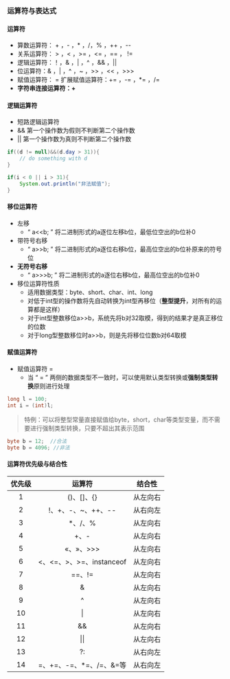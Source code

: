 ### 运算符与表达式

#### 运算符

* 算数运算符： + ，- ，* ，/，% ，++ ，--
* 关系运算符： > ，< ，>= ，<= ，== ， !=
* 逻辑运算符：！，& ，| ，^ ，&& ，||
* 位运算符：& ，| ，^ ，~ ，>> ，<< ，>>>
* 赋值运算符： =  扩展赋值运算符：+= ，-= ，*= ，/=
* **字符串连接运算符：+**

#### 逻辑运算符

* 短路逻辑运算符
* &&  第一个操作数为假则不判断第二个操作数
* ||   第一个操作数为真则不判断第二个操作数

```java
if((d != null)&&(d.day > 31)){
    // do something with d
}
```

```java
if(i < 0 || i > 31){
    System.out.println("非法赋值");
}
```

#### 移位运算符

* 左移
  * “ a<<b; ” 将二进制形式的a逐位左移b位，最低位空出的b位补0
* 带符号右移
  * “ a>>b; ” 将二进制形式的a逐位右移b位，最高位空出的b位补原来的符号位
* **无符号右移**
  * “ a>>>b; ” 将二进制形式的a逐位右移b位，最高位空出的b位补0
* 移位运算符性质
  * 适用数据类型：byte、short、char、int、long
  * 对低于int型的操作数将先自动转换为int型再移位（**整型提升**，对所有的运算都是这样）
  * 对于int型整数移位a>>b，系统先将b对32取模，得到的结果才是真正移位的位数
  * 对于long型整数移位时a>>b，则是先将移位位数b对64取模

#### 赋值运算符

* 赋值运算符 = 
  * 当 “ = ” 两侧的数据类型不一致时，可以使用默认类型转换或**强制类型转换**原则进行处理

```java
long l = 100;
int i = (int)l;
```

> 特例：可以将整型常量直接赋值给byte，short，char等类型变量，而不需要进行强制类型转换，只要不超出其表示范围

```java
byte b = 12;  //合法
byte b = 4096; //非法
```

#### 运算符优先级与结合性

| 优先级 |          运算符          |  结合性  |
| :----: | :----------------------: | :------: |
|   1    |        ()、[]、{}        | 从左向右 |
|   2    |    !、+、-、~、++、--    | 从右向左 |
|   3    |         *、/、%          | 从左向右 |
|   4    |           +、-           | 从左向右 |
|   5    |        «、»、>>>         | 从左向右 |
|   6    | <、<=、>、>=、instanceof | 从左向右 |
|   7    |          ==、!=          | 从左向右 |
|   8    |            &             | 从左向右 |
|   9    |            ^             | 从左向右 |
|   10   |            \|            | 从左向右 |
|   11   |            &&            | 从左向右 |
|   12   |           \|\|           | 从左向右 |
|   13   |            ?:            | 从右向左 |
|   14   | =、+=、-=、*=、/=、&=等  | 从右向左 |

